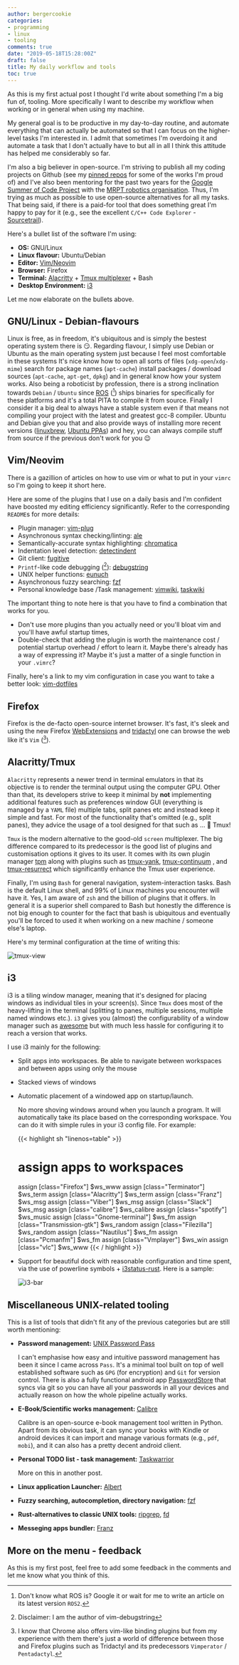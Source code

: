 ```yaml
---
author: bergercookie
categories:
- programming
- linux
- tooling
comments: true
date: "2019-05-18T15:28:00Z"
draft: false
title: My daily workflow and tools
toc: true
---
```


As this is my first actual post I thought I'd write about something I'm a big
fun of, tooling. More specifically I want to describe my workflow when working
or in general when using my machine.

My general goal is to be productive in my day-to-day routine, and automate
everything that can actually be automated so that I can focus on the
higher-level tasks I'm interested in. I admit that sometimes I'm overdoing it
and automate a task that I don't actually have to but all in all I think this
attitude has helped me considerably so far.

I'm also a big believer in open-source. I'm striving to publish all my coding
projects on Github (see my [pinned repos](https://github.com/bergercookie) for
some of the works I'm proud of) and I've also been mentoring for the past two
years for the [Google Summer of Code Project](https://summerofcode.withgoogle.com/) with the [MRPT robotics
organisation](https://mrpt.org). Thus, I'm trying as much as possible to use
open-source alternatives for all my tasks. That being said, if there is a
paid-for tool that does something great I'm happy to pay for it (e.g., see the
excellent `C/C++ Code Explorer` - [Sourcetrail](https://www.sourcetrail.com/)).

Here's a bullet list of the software I'm using:

- **OS:** GNU/Linux
- **Linux flavour:** Ubuntu/Debian
- **Editor:** [Vim/Neovim](https://github.com/neovim/neovim)
- **Browser:** Firefox
- **Terminal:** [Alacritty](https://github.com/jwilm/alacritty) + [Tmux multiplexer](https://github.com/tmux/tmux) + Bash
- **Desktop Environment:** [i3](https://i3wm.org/)

Let me now elaborate on the bullets above.

## GNU/Linux - Debian-flavours

Linux is free, as in freedom, it's ubiquitous and is simply the bestest
operating system there is :smirk:. Regarding flavour, I simply use Debian or
Ubuntu as the main operating system just because I feel most comfortable in
these systems It's nice know how to open all sorts of files
(`xdg-open`/`xdg-mime`) search for package names (`apt-cache`) install packages
/ download sources (`apt-cache`, `apt-get`, `dpkg`) and in general know how your
system works. Also being a roboticist by profession, there is a strong
inclination towards `Debian` / `Ubuntu` since [ROS](https://ros.org) ([^ros-ps])
ships binaries for specifically for these platforms and it's a total PITA to
compile it from source. Finally I consider it a big deal to always have a stable
system even if that means not compiling your project with the latest and
greatest gcc-8 compiler. Ubuntu and Debian give you that and also provide ways
of installing more recent versions ([linuxbrew](http://linuxbrew.sh/), [Ubuntu
PPAs](https://launchpad.net/ubuntu/+ppas)) and hey, you can always compile stuff
from source if the previous don't work for you :wink:

[^ros-ps]: Don't know what ROS is? Google it or wait for me to write an article on its latest version `ROS2`.

## Vim/Neovim

There is a gazillion of articles on how to use vim or what to put in your
`vimrc` so I'm going to keep it short here.

Here are some of the plugins that I use on a daily basis and I'm confident have
boosted my editing efficiency significantly. Refer to the corresponding
`README`s for more details:

* Plugin manager: [vim-plug](https://github.com/junegunn/vim-plug)
* Asynchronous syntax checking/linting: [ale](https://github.com/w0rp/ale)
* Semantically-accurate syntax highlighting: [chromatica](https://github.com/arakashic/chromatica.nvim)
* Indentation level detection: [detectindent](https://github.com/ciaranm/detectindent)
* Git client: [fugitive](https://github.com/tpope/vim-fugitive)
* `Printf`-like code debugging ([^debugstring-ps]): [debugstring](https://github.com/bergercookie/vim-debugstring)
* UNIX helper functions: [eunuch](https://github.com/tpope/vim-fugitive)
* Asynchronous fuzzy searching: [fzf](https://github.com/junegunn/fzf.vim)
* Personal knowledge base /Task management: [vimwiki](https://github.com/vimwiki/vimwiki), [taskwiki](https://github.com/tbabej/taskwiki)

The important thing to note here is that you have to find a combination that
works for you.

* Don't use more plugins than you actually need or you'll bloat vim and you'll
    have awful startup times,
* Double-check that adding the plugin is worth the maintenance cost / potential
  startup overhead / effort to learn it. Maybe there's already has a way of
  expressing it? Maybe it's just a matter of a single function in your `.vimrc`?

Finally, here's a link to my vim configuration in case you want to take a
better look: [vim-dotfiles](https://github.com/bergercookie/vim-dotfiles)

[^debugstring-ps]: Disclaimer: I am the author of vim-debugstring

## Firefox

Firefox is the de-facto open-source internet browser. It's fast, it's sleek and
using the new Firefox [WebExtensions](https://wiki.mozilla.org/WebExtensions)
and [tridactyl](https://github.com/tridactyl/tridactyl) one can browse the web
like it's `Vim` ([^firefox-ps]).

[^firefox-ps]: I know that Chrome also offers vim-like binding plugins but from my experience with them there's just a world of difference between those and Firefox plugins such as Tridactyl and its predecessors `Vimperator` / `Pentadactyl`.

## Alacritty/Tmux

`Alacritty` represents a newer trend in terminal emulators in that its objective
is to render the terminal output using the computer GPU. Other than that, its
developers strive to keep it minimal by **not** implementing additional features
such as preferences window GUI (everything is managed by a `YAML` file) multiple
tabs, split panes etc and instead keep it simple and fast. For most of the
functionality that's omitted (e.g., split panes), they advice the usage of a
tool designed for that such as ... :drum: Tmux!

`Tmux` is the modern alternative to the good-old `screen` multiplexer. The big
difference compared to its predecessor is the good list of plugins and
customisation options it gives to its user. It comes with its own plugin manager
[tpm](https://github.com/tmux-plugins/tpm) along with plugins such as
[tmux-yank](https://github.com/tmux-plugins/tmux-yank),
[tmux-continuum](https://github.com/tmux-plugins/tmux-continuum) , and
[tmux-resurrect](https://github.com/tmux-plugins/tmux-resurrect) which
significantly enhance the Tmux user experience.

Finally, I'm using `Bash` for general navigation, system-interaction tasks. Bash
is the default Linux shell, and 99% of Linux machines you encounter will have
it. Yes, I am aware of `zsh` and the billion of plugins that it offers. In
general it is a superior shell compared to Bash but honestly the difference is
not big enough to counter for the fact that bash is ubiquitous and eventually
you'll be forced to used it when working on a new machine / someone else's
laptop.

Here's my terminal configuration at the time of writing this:

![tmux-view](/images/tmux-view.png)

## i3

i3 is a tiling window manager, meaning that it's designed for placing windows as
individual tiles in your screen(s). Since `Tmux` does most of the heavy-lifting in
the terminal (splitting to panes, multiple sessions, multiple named windows
etc.). `i3` gives you (almost) the configurability of a window manager such as
[awesome](https://awesomewm.org/) but with much less hassle for configuring it
to reach a version that works.

I use i3 mainly for the following:

* Split apps into workspaces. Be able to navigate between workspaces and between
    apps using only the mouse
* Stacked views of windows
* Automatic placement of a windowed app on startup/launch.

    No more shoving windows around when you launch a program. It will
    automatically take its place based on the corresponding workspace. You can
    do it with simple rules in your i3 config file. For example:

    {{< highlight sh "linenos=table" >}}
    # assign apps to workspaces
    assign [class="Firefox"] $ws_www
    assign [class="Terminator"] $ws_term
    assign [class="Alacritty"] $ws_term
    assign [class="Franz"] $ws_msg
    assign [class="Viber"] $ws_msg
    assign [class="Slack"] $ws_msg
    assign [class="calibre"] $ws_calibre
    assign [class="spotify"] $ws_music
    assign [class="Gnome-terminal"] $ws_fm
    assign [class="Transmission-gtk"] $ws_random
    assign [class="Filezilla"] $ws_random
    assign [class="Nautilus"] $ws_fm
    assign [class="Pcmanfm"] $ws_fm
    assign [class="Vmplayer"] $ws_win
    assign [class="vlc"] $ws_www
    {{< / highlight >}}

* Support for beautiful dock with reasonable configuration and time spent, via
    the use of powerline symbols +
    [i3status-rust](https://github.com/greshake/i3status-rust). Here is a
    sample:

    ![i3-bar](/images/i3-bar.png)

## Miscellaneous UNIX-related tooling

This is a list of tools that didn't fit any of the previous categories but are
still worth mentioning:

- **Password management:** [UNIX Password Pass](https://www.passwordstore.org/)

  I can't emphasise how easy and intuitive password management has been it
  since I came across `Pass`. It's a minimal tool built on top of well
  established software such as `GPG` (for encryption) and `Git` for version
  control. There is also a fully functional android app
  [PasswordStore](https://github.com/zeapo/Android-Password-Store) that syncs
  via git so you can have all your passwords in all your devices and actually
  reason on how the whole pipeline actually works.

- **E-Book/Scientific works management:** [Calibre](https://calibre-ebook.com/)

    Calibre is an open-source e-book management tool written in Python. Apart
    from its obvious task, it can sync your books with Kindle or android devices
    it can import and manage various formats (e.g., `pdf`, `mobi`), and it can
    also has a pretty decent android client.

- **Personal TODO list - task management:** [Taskwarrior](https://taskwarrior.org/)

    More on this in another post.

- **Linux application Launcher:** [Albert](https://albertlauncher.github.io/)
- **Fuzzy searching, autocompletion, directory navigation:** [fzf](https://github.com/junegunn/fzf)
- **Rust-alternatives to classic UNIX tools:**
    [ripgrep](https://github.com/BurntSushi/ripgrep), [fd](https://github.com/sharkdp/fd)
- **Messeging apps bundler:** [Franz](https://meetfranz.com)

## More on the menu - feedback

As this is my first post, feel free to add some feedback in the comments and let
me know what you think of this.

